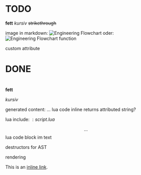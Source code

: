 # TODO

__fett__
_kursiv_
~~strikethrough~~

image in markdown:
![Engineering Flowchart](Flowchart.png)
oder:
![Engineering Flowchart](flowchart)
function



custom attribute

# DONE

#
##
###
####
#####
######

**fett**

*kursiv*

generated content:
$...$ lua code inline
returns attributed string?

lua include:
$:script.lua$

$$
...
$$
lua code block im text

destructors for AST

rendering

This is an [inline link](https://example.com).
